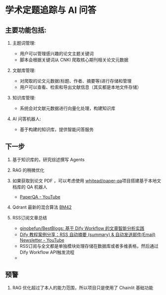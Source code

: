 # 学术定题追踪与 AI 问答

## 主要功能包括:

1. 主题词管理:
    - 用户可以管理感兴趣的论文主题关键词
    - 脚本会根据关键词从 CNKI 爬取核心期刊相关论文元数据

2. 文献库管理:
    - 对爬取的论文元数据(标题、作者、摘要等)进行存储和管理
    - 用户可以查看、检索和导出文献信息（其实都是本地文件存储）

3. 知识库管理:
    - 系统会对文献元数据进行向量化处理，构建知识库

4. AI 问答机器人:
    - 基于构建的知识库，提供智能问答服务

## 下一步

1. 基于知识库的，研究综述撰写 Agents
   
2. RAG 的稍微优化
3. 如果获取到论文 PDF ，可以考虑使用 [whitead/paper-qa](https://github.com/whitead/paper-qa)项目搭建基于本地文档库的 QA 机器人
   - [PaperQA - YouTube](https://www.youtube.com/watch?v=-o5_HMBq5ys)
4. Qdrant 最新的混合算法 [BM42](https://qdrant.tech/articles/bm42/)
5. RSS订阅文章总结
   - [ginobefun/BestBlogs: 基于 Dify Workflow 的文章智能分析实践](https://github.com/ginobefun/BestBlogs/tree/main)
   - [Dify 教程案例分享：RSS 自动摘要 (summary) & 自动发送邮件(Email) Newsletter - YouTube](https://www.youtube.com/watch?v=g8ZHnQxfv4w)
   - RSS订阅与全文都是单独模块处理存储在数据库或者多维表格，然后通过Dify Workflow API触发流程
   - 
   

## 预警

1. RAG 优化超过了本人的能力范围，所以项目只是使用了 Chainlit 基础功能